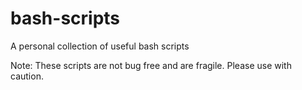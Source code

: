 bash-scripts
============

A personal collection of useful bash scripts

Note: These scripts are not bug free and are fragile. Please use with caution.
